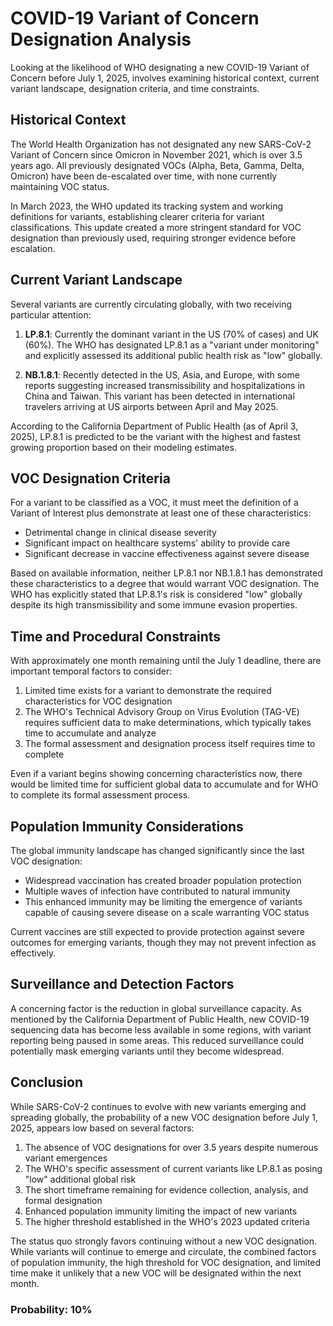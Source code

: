 # COVID-19 Variant of Concern Designation Analysis

Looking at the likelihood of WHO designating a new COVID-19 Variant of Concern before July 1, 2025, involves examining historical context, current variant landscape, designation criteria, and time constraints.

## Historical Context

The World Health Organization has not designated any new SARS-CoV-2 Variant of Concern since Omicron in November 2021, which is over 3.5 years ago. All previously designated VOCs (Alpha, Beta, Gamma, Delta, Omicron) have been de-escalated over time, with none currently maintaining VOC status.

In March 2023, the WHO updated its tracking system and working definitions for variants, establishing clearer criteria for variant classifications. This update created a more stringent standard for VOC designation than previously used, requiring stronger evidence before escalation.

## Current Variant Landscape

Several variants are currently circulating globally, with two receiving particular attention:

1. **LP.8.1**: Currently the dominant variant in the US (70% of cases) and UK (60%). The WHO has designated LP.8.1 as a "variant under monitoring" and explicitly assessed its additional public health risk as "low" globally.

2. **NB.1.8.1**: Recently detected in the US, Asia, and Europe, with some reports suggesting increased transmissibility and hospitalizations in China and Taiwan. This variant has been detected in international travelers arriving at US airports between April and May 2025.

According to the California Department of Public Health (as of April 3, 2025), LP.8.1 is predicted to be the variant with the highest and fastest growing proportion based on their modeling estimates.

## VOC Designation Criteria

For a variant to be classified as a VOC, it must meet the definition of a Variant of Interest plus demonstrate at least one of these characteristics:

- Detrimental change in clinical disease severity
- Significant impact on healthcare systems' ability to provide care
- Significant decrease in vaccine effectiveness against severe disease

Based on available information, neither LP.8.1 nor NB.1.8.1 has demonstrated these characteristics to a degree that would warrant VOC designation. The WHO has explicitly stated that LP.8.1's risk is considered "low" globally despite its high transmissibility and some immune evasion properties.

## Time and Procedural Constraints

With approximately one month remaining until the July 1 deadline, there are important temporal factors to consider:

1. Limited time exists for a variant to demonstrate the required characteristics for VOC designation
2. The WHO's Technical Advisory Group on Virus Evolution (TAG-VE) requires sufficient data to make determinations, which typically takes time to accumulate and analyze
3. The formal assessment and designation process itself requires time to complete

Even if a variant begins showing concerning characteristics now, there would be limited time for sufficient global data to accumulate and for WHO to complete its formal assessment process.

## Population Immunity Considerations

The global immunity landscape has changed significantly since the last VOC designation:

- Widespread vaccination has created broader population protection
- Multiple waves of infection have contributed to natural immunity
- This enhanced immunity may be limiting the emergence of variants capable of causing severe disease on a scale warranting VOC status

Current vaccines are still expected to provide protection against severe outcomes for emerging variants, though they may not prevent infection as effectively.

## Surveillance and Detection Factors

A concerning factor is the reduction in global surveillance capacity. As mentioned by the California Department of Public Health, new COVID-19 sequencing data has become less available in some regions, with variant reporting being paused in some areas. This reduced surveillance could potentially mask emerging variants until they become widespread.

## Conclusion

While SARS-CoV-2 continues to evolve with new variants emerging and spreading globally, the probability of a new VOC designation before July 1, 2025, appears low based on several factors:

1. The absence of VOC designations for over 3.5 years despite numerous variant emergences
2. The WHO's specific assessment of current variants like LP.8.1 as posing "low" additional global risk
3. The short timeframe remaining for evidence collection, analysis, and formal designation
4. Enhanced population immunity limiting the impact of new variants
5. The higher threshold established in the WHO's 2023 updated criteria

The status quo strongly favors continuing without a new VOC designation. While variants will continue to emerge and circulate, the combined factors of population immunity, the high threshold for VOC designation, and limited time make it unlikely that a new VOC will be designated within the next month.

### Probability: 10%